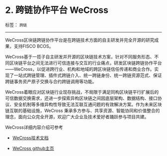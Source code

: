 # 2. 跨链协作平台 WeCross
标签： ``跨链``

------
WeCross区块链跨链协作平台是在跨链技术方面的自主研发并完全开源的研究成果，支持FISCO BCOS。

WeCross基于一揽子自主研发并开源的区块链技术方案，针对不同服务形态、不同区块链平台之间无法进行可信连接与交互的行业痛点，研发区块链跨链协作平台——WeCross，以促进跨行业、机构和地域的跨区块链信任传递和商业合作。实现了一站式跨链管理、插件式跨链介入、统一跨链身份、统一跨链资源范式、保证跨链事务资产原子交换与合约跨链调用等功能。

WeCross着眼应对区块链行业现存挑战，不局限于满足同构区块链平行扩展后的可信数据交换需求，还进一步探索异构区块链之间因底层架构、数据结构、接口协议、安全机制等多维异构性导致无法互联互通问题的有效解决方案。作为未来区块链互联的基础设施，WeCross 秉承多方参与、共享资源、智能协同和价值整合的理念，面向公众完全开源，欢迎广大企业及技术爱好者踊跃参与项目共建。

WeCross详细内容介绍可参考

- [WeCross技术文档](https://WeCross.readthedocs.io/zh_CN/latest/index.html)

- [WeCross github主页](https://github.com/WeBankBlockchain/WeCross)